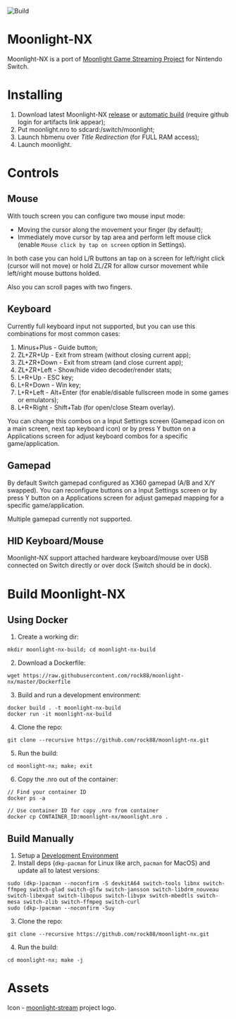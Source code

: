 ![Build](https://github.com/rock88/moonlight-nx/workflows/Build/badge.svg)

# Moonlight-NX

Moonlight-NX is a port of [Moonlight Game Streaming Project](https://github.com/moonlight-stream "Moonlight Game Streaming Project") for Nintendo Switch.

# Installing
1. Download latest Moonlight-NX [release](https://github.com/rock88/moonlight-nx/releases) or [automatic build](https://github.com/rock88/moonlight-nx/actions?query=workflow%3ABuild+is%3Asuccess) (require github login for artifacts link appear);
2. Put moonlight.nro to sdcard:/switch/moonlight;
3. Launch hbmenu over *Title Redirection* (for FULL RAM access);
4. Launch moonlight.

# Controls
## Mouse
With touch screen you can configure two mouse input mode: 
- Moving the cursor along the movement your finger (by default);
- Immediately move cursor by tap area and perform left mouse click (enable `Mouse click by tap on screen` option in Settings).

In both case you can hold L/R buttons an tap on a screen for left/right click (cursor will not move) or hold ZL/ZR for allow cursor movement while left/right mouse buttons holded.

Also you can scroll pages with two fingers.

## Keyboard
Currently full keyboard input not supported, but you can use this combinations for most common cases:

1. Minus+Plus - Guide button;
2. ZL+ZR+Up - Exit from stream (without closing current app);
3. ZL+ZR+Down - Exit from stream (and close current app);
4. ZL+ZR+Left - Show/hide video decoder/render stats;
5. L+R+Up - ESC key;
6. L+R+Down - Win key;
7. L+R+Left - Alt+Enter (for enable/disable fullscreen mode in some games or emulators);
8. L+R+Right - Shift+Tab (for open/close Steam overlay).

You can change this combos on a Input Settings screen (Gamepad icon on a main screen, next tap keyboard icon) or by press Y button on a Applications screen for adjust keyboard combos for a specific game/application.

## Gamepad
By default Switch gamepad configured as X360 gamepad (A/B and X/Y swapped). You can reconfigure buttons on a Input Settings screen or by press Y button on a Applications screen for adjust gamepad mapping for a specific game/application.

Multiple gamepad currently not supported.

## HID Keyboard/Mouse
Moonlight-NX support attached hardware keyboard/mouse over USB connected on Switch directly or over dock (Switch should be in dock).

# Build Moonlight-NX
## Using Docker
1. Create a working dir: 

`mkdir moonlight-nx-build; cd moonlight-nx-build`

2. Download a Dockerfile:

`wget https://raw.githubusercontent.com/rock88/moonlight-nx/master/Dockerfile`

3. Build and run a development environment: 

```
docker build . -t moonlight-nx-build
docker run -it moonlight-nx-build
```

4. Clone the repo: 

`git clone --recursive https://github.com/rock88/moonlight-nx.git`

5. Run the build:

`cd moonlight-nx; make; exit`

6. Copy the .nro out of the container: 
```
// Find your container ID
docker ps -a

// Use container ID for copy .nro from container
docker cp CONTAINER_ID:moonlight-nx/moonlight.nro .
```

## Build Manually
1. Setup a [Development Environment](https://switchbrew.org/wiki/Setting_up_Development_Environment "Development Environment")
2. Install deps (`dkp-pacman` for Linux like arch, `pacman` for MacOS) and update all to latest versions:

```
sudo (dkp-)pacman --noconfirm -S devkitA64 switch-tools libnx switch-ffmpeg switch-glad switch-glfw switch-jansson switch-libdrm_nouveau switch-libexpat switch-libopus switch-libvpx switch-mbedtls switch-mesa switch-zlib switch-ffmpeg switch-curl
sudo (dkp-)pacman --noconfirm -Suy
```

3. Clone the repo: 

`git clone --recursive https://github.com/rock88/moonlight-nx.git`

4. Run the build:

`cd moonlight-nx; make -j`

# Assets
Icon - [moonlight-stream](https://github.com/moonlight-stream "moonlight-stream") project logo.
